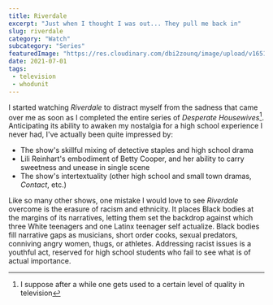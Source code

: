 ```yaml
---
title: Riverdale
excerpt: "Just when I thought I was out... They pull me back in"
slug: riverdale
category: "Watch"
subcategory: "Series"
featuredImage: "https://res.cloudinary.com/dbi2zounq/image/upload/v1651048796/Digital%20garden/media/in-the-dream-house_a8botl.jpg"
date: 2021-07-01
tags:
 - television
 - whodunit
---
```

I started watching _Riverdale_ to distract myself from the sadness that came over me as soon as I completed the entire series of _Desperate Housewives_[^1]. Anticipating its ability to awaken my nostalgia for a high school experience I never had, I've actually been quite impressed by:

- The show's skillful mixing of detective staples and high school drama
- Lili Reinhart's embodiment of Betty Cooper, and her ability to carry sweetness and unease in single scene
- The show's intertextuality (other high school and small town dramas, _Contact_, etc.)

Like so many other shows, one mistake I would love to see _Riverdale_ overcome is the erasure of racism and ethnicity. It places Black bodies at the margins of its narratives, letting them set the backdrop against which three White teenagers and one Latinx teenager self actualize. Black bodies fill narrative gaps as musicians, short order cooks, sexual predators, conniving angry women, thugs, or athletes. Addressing racist issues is a youthful act, reserved for high school students who fail to see what is of actual importance. 

[^1]: I suppose after a while one gets used to a certain level of quality in television